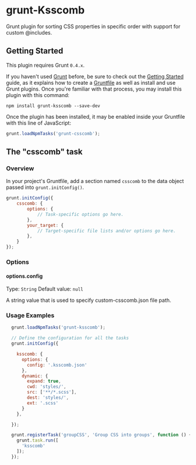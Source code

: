 # grunt-Ksscomb 

Grunt plugin for sorting CSS properties in specific order with support for custom @includes.

## Getting Started

This plugin requires Grunt `0.4.x`.

If you haven't used [Grunt](http://gruntjs.com/) before, be sure to check out the [Getting Started](http://gruntjs.com/getting-started) guide, as it explains how to create a [Gruntfile](http://gruntjs.com/sample-gruntfile) as well as install and use Grunt plugins. Once you're familiar with that process, you may install this plugin with this command:

```shell
npm install grunt-ksscomb --save-dev
```

Once the plugin has been installed, it may be enabled inside your Gruntfile with this line of JavaScript:

```js
grunt.loadNpmTasks('grunt-csscomb');
```

## The "csscomb" task

### Overview
In your project's Gruntfile, add a section named `csscomb` to the data object passed into `grunt.initConfig()`.

```js
grunt.initConfig({
    csscomb: {
        options: {
            // Task-specific options go here.
        },
        your_target: {
            // Target-specific file lists and/or options go here.
        },
    }
});
```

### Options

#### options.config
Type: `String`
Default value: `null`

A string value that is used to specify custom-csscomb.json file path.

### Usage Examples

```js
  grunt.loadNpmTasks('grunt-ksscomb');

  // Define the configuration for all the tasks
  grunt.initConfig({

    ksscomb: {
      options: {
        config: '.ksscomb.json'
      },
      dynamic: {
        expand: true,
        cwd: 'styles/',
        src: ['**/*.scss'],
        dest: 'styles/',
        ext: '.scss'
      }
    },

  });

  grunt.registerTask('groupCSS', 'Group CSS into groups', function () {
    grunt.task.run([
      'ksscomb'
    ]);
  });
```

